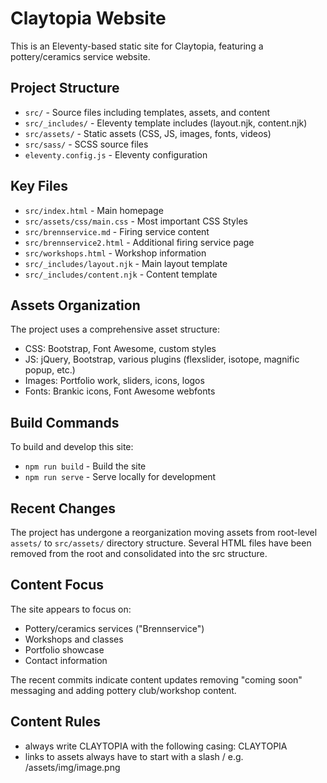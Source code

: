 # Claytopia Website

This is an Eleventy-based static site for Claytopia, featuring a pottery/ceramics service website.

## Project Structure

- `src/` - Source files including templates, assets, and content
- `src/_includes/` - Eleventy template includes (layout.njk, content.njk)
- `src/assets/` - Static assets (CSS, JS, images, fonts, videos)
- `src/sass/` - SCSS source files
- `eleventy.config.js` - Eleventy configuration

## Key Files

- `src/index.html` - Main homepage
- `src/assets/css/main.css` - Most important CSS Styles
- `src/brennservice.md` - Firing service content
- `src/brennservice2.html` - Additional firing service page
- `src/workshops.html` - Workshop information
- `src/_includes/layout.njk` - Main layout template
- `src/_includes/content.njk` - Content template

## Assets Organization

The project uses a comprehensive asset structure:
- CSS: Bootstrap, Font Awesome, custom styles
- JS: jQuery, Bootstrap, various plugins (flexslider, isotope, magnific popup, etc.)
- Images: Portfolio work, sliders, icons, logos
- Fonts: Brankic icons, Font Awesome webfonts

## Build Commands

To build and develop this site:
- `npm run build` - Build the site
- `npm run serve` - Serve locally for development

## Recent Changes

The project has undergone a reorganization moving assets from root-level `assets/` to `src/assets/` directory structure. Several HTML files have been removed from the root and consolidated into the src structure.

## Content Focus

The site appears to focus on:
- Pottery/ceramics services ("Brennservice")
- Workshops and classes
- Portfolio showcase
- Contact information

The recent commits indicate content updates removing "coming soon" messaging and adding pottery club/workshop content.

## Content Rules 

- always write CLAYTOPIA with the following casing: CLAYTOPIA
- links to assets always have to start with a slash / e.g. /assets/img/image.png
